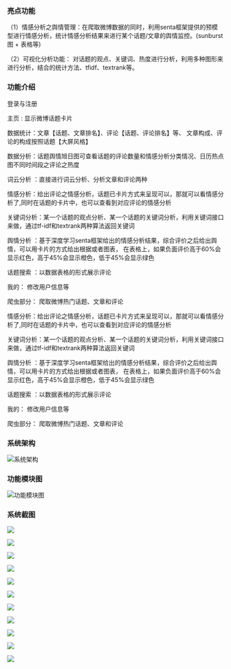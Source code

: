 ### 亮点功能

（1）情感分析之舆情管理：在爬取微博数据的同时，利用senta框架提供的预模型进行情感分析，统计情感分析结果来进行某个话题/文章的舆情监控。(sunburst图 + 表格等)

（2）可视化分析功能： 对话题的观点、关键词、热度进行分析，利用多种图形来进行分析，结合的统计方法、tfidf、textrank等。

### 功能介绍

登录与注册  

主页 : 显示微博话题卡片

数据统计：文章【话题、文章排名】、评论【话题、评论排名】等、 文章构成、评论的构成按照话题【大屏风格】  

数据分析：话题舆情旭日图可查看话题的评论数量和情感分析分类情况、日历热点图不同时间段之评论之热度 

词云分析 ：直接进行词云分析、分析文章和评论两种  

情感分析：给出评论之情感分析，话题已卡片方式来呈现可以，那就可以看情感分析了,同时在话题的卡片中，也可以查看到对应评论的情感分析  

关键词分析：某一个话题的观点分析、某一个话题的关键词分析，利用关键词接口来做，通过tf-idf和textrank两种算法返回关键词  

舆情分析 ：基于深度学习senta框架给出的情感分析结果，综合评价之后给出舆情，可以用卡片的方式给出根据或者图表，  在表格上，如果负面评价高于60%会显示红色，高于45%会显示橙色，低于45%会显示绿色  

话题搜索 ：以数据表格的形式展示评论  

我的： 修改用户信息等  

爬虫部分： 爬取微博热门话题、文章和评论  

情感分析：给出评论之情感分析，话题已卡片方式来呈现可以，那就可以看情感分析了,同时在话题的卡片中，也可以查看到对应评论的情感分析  

关键词分析：某一个话题的观点分析、某一个话题的关键词分析，利用关键词接口来做，通过tf-idf和textrank两种算法返回关键词  

舆情分析 ：基于深度学习senta框架给出的情感分析结果，综合评价之后给出舆情，可以用卡片的方式给出根据或者图表，  在表格上，如果负面评价高于60%会显示红色，高于45%会显示橙色，低于45%会显示绿色  

话题搜索 ：以数据表格的形式展示评论  

我的： 修改用户信息等  

爬虫部分： 爬取微博热门话题、文章和评论  

### 系统架构

![系统架构](http://www.coderobot.top:5000/file/download/F20-B.png)

### 功能模块图

![功能模块图](http://www.coderobot.top:5000/file/download/F20-A.png)

### 系统截图

![](http://www.coderobot.top:5000/file/download/F20-1.png)

![](http://www.coderobot.top:5000/file/download/F20-2.png)

![](http://www.coderobot.top:5000/file/download/F20-3.png)

![](http://www.coderobot.top:5000/file/download/F20-4.png)

![](http://www.coderobot.top:5000/file/download/F20-5.png)

![](http://www.coderobot.top:5000/file/download/F20-6.png)

![](http://www.coderobot.top:5000/file/download/F20-7.png)

![](http://www.coderobot.top:5000/file/download/F20-8.png)

![](http://www.coderobot.top:5000/file/download/F20-9.png)

![](http://www.coderobot.top:5000/file/download/F20-10.png)

![](http://www.coderobot.top:5000/file/download/F20-1.png)

